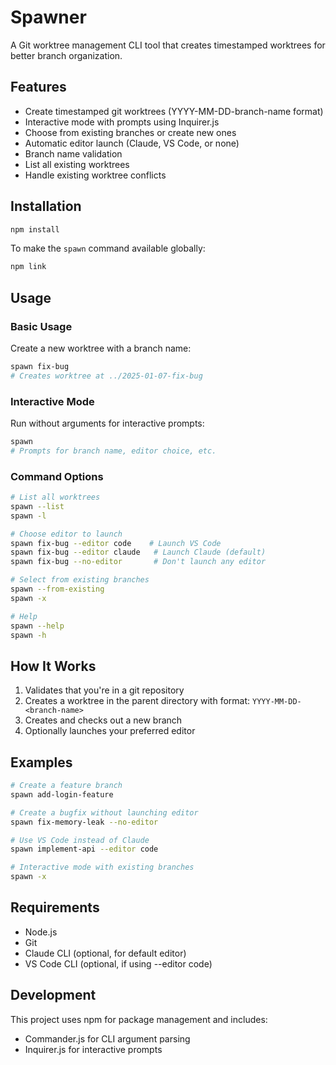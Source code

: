 # Spawner

A Git worktree management CLI tool that creates timestamped worktrees for better branch organization.

## Features

- Create timestamped git worktrees (YYYY-MM-DD-branch-name format)
- Interactive mode with prompts using Inquirer.js
- Choose from existing branches or create new ones
- Automatic editor launch (Claude, VS Code, or none)
- Branch name validation
- List all existing worktrees
- Handle existing worktree conflicts

## Installation

```bash
npm install
```

To make the `spawn` command available globally:

```bash
npm link
```

## Usage

### Basic Usage

Create a new worktree with a branch name:

```bash
spawn fix-bug
# Creates worktree at ../2025-01-07-fix-bug
```

### Interactive Mode

Run without arguments for interactive prompts:

```bash
spawn
# Prompts for branch name, editor choice, etc.
```

### Command Options

```bash
# List all worktrees
spawn --list
spawn -l

# Choose editor to launch
spawn fix-bug --editor code    # Launch VS Code
spawn fix-bug --editor claude   # Launch Claude (default)
spawn fix-bug --no-editor       # Don't launch any editor

# Select from existing branches
spawn --from-existing
spawn -x

# Help
spawn --help
spawn -h
```

## How It Works

1. Validates that you're in a git repository
2. Creates a worktree in the parent directory with format: `YYYY-MM-DD-<branch-name>`
3. Creates and checks out a new branch
4. Optionally launches your preferred editor

## Examples

```bash
# Create a feature branch
spawn add-login-feature

# Create a bugfix without launching editor
spawn fix-memory-leak --no-editor

# Use VS Code instead of Claude
spawn implement-api --editor code

# Interactive mode with existing branches
spawn -x
```

## Requirements

- Node.js
- Git
- Claude CLI (optional, for default editor)
- VS Code CLI (optional, if using --editor code)

## Development

This project uses npm for package management and includes:
- Commander.js for CLI argument parsing
- Inquirer.js for interactive prompts
